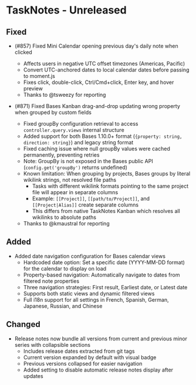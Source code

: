 # TaskNotes - Unreleased

<!--

**Added** for new features.
**Changed** for changes in existing functionality.
**Deprecated** for soon-to-be removed features.
**Removed** for now removed features.
**Fixed** for any bug fixes.
**Security** in case of vulnerabilities.

Always acknowledge contributors and those who report issues.

Example:

```
## Fixed

- (#768) Fixed calendar view appearing empty in week and day views due to invalid time configuration values
  - Added time validation in settings UI with proper error messages and debouncing
  - Added runtime sanitization in calendar with safe defaults (00:00:00, 24:00:00, 08:00:00)
  - Prevents "Cannot read properties of null (reading 'years')" error from FullCalendar
  - Thanks to @userhandle for reporting and help debugging
```

-->

## Fixed

- (#857) Fixed Mini Calendar opening previous day's daily note when clicked
  - Affects users in negative UTC offset timezones (Americas, Pacific)
  - Convert UTC-anchored dates to local calendar dates before passing to moment.js
  - Fixes click, double-click, Ctrl/Cmd+click, Enter key, and hover preview
  - Thanks to @tsweezy for reporting

- (#871) Fixed Bases Kanban drag-and-drop updating wrong property when grouped by custom fields
  - Fixed groupBy configuration retrieval to access `controller.query.views` internal structure
  - Added support for both Bases 1.10.0+ format (`{property: string, direction: string}`) and legacy string format
  - Fixed caching issue where null groupBy values were cached permanently, preventing retries
  - Note: GroupBy is not exposed in the Bases public API (`config.get('groupBy')` returns undefined)
  - Known limitation: When grouping by projects, Bases groups by literal wikilink strings, not resolved file paths
    - Tasks with different wikilink formats pointing to the same project file will appear in separate columns
    - Example: `[[Project]]`, `[[path/to/Project]]`, and `[[Project|Alias]]` create separate columns
    - This differs from native TaskNotes Kanban which resolves all wikilinks to absolute paths
  - Thanks to @kmaustral for reporting

## Added

- Added date navigation configuration for Bases calendar views
  - Hardcoded date option: Set a specific date (YYYY-MM-DD format) for the calendar to display on load
  - Property-based navigation: Automatically navigate to dates from filtered note properties
  - Three navigation strategies: First result, Earliest date, or Latest date
  - Supports both static views and dynamic filtered views
  - Full i18n support for all settings in French, Spanish, German, Japanese, Russian, and Chinese

## Changed

- Release notes now bundle all versions from current and previous minor series with collapsible sections
  - Includes release dates extracted from git tags
  - Current version expanded by default with visual badge
  - Previous versions collapsed for easier navigation
  - Added setting to disable automatic release notes display after updates
